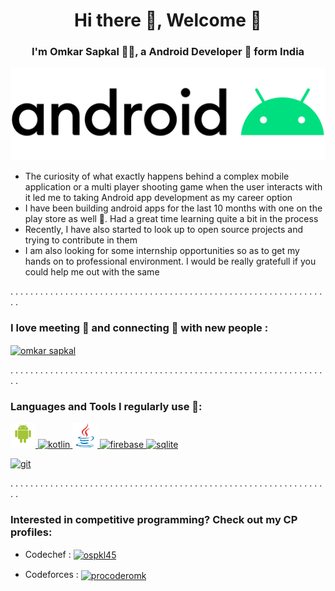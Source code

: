 <h1 align="center">Hi there 👋, Welcome 🙏 </h1>
<h3 align="center">I'm <b>Omkar Sapkal</b> 🙋‍♂️, a Android Developer 📱 form India</h3>

![alt text](https://github.com/OmkarHub56/OmkarHub56/blob/main/Android-Logo.png?raw=true)

- The curiosity of what exactly happens behind a complex mobile application or a multi player shooting game when the user interacts with it led me to taking Android app development as my career option
- I have been building android apps for the last 10 months with one on the play store as well 💪. Had a great time learning quite a bit in the process
- Recently, I have also started to look up to open source projects and trying to contribute in them
- I am also looking for some internship opportunities so as to get my hands on to professional environment. I would be really gratefull if you could help me out with the same

.
  .
  .
  .
  .
  .
  .
  .
  .
  .
  .
  .
  .
  .
  .
  .
  .
  .
  .
  .
  .
  .
  .
  .
  .
  .
  .
  .
  .
  .
  .
  .
  .
  .
  .
  .
  .
  .
  .
  .
  .
  .
  .
  .
  .
  .
  .
  .
  .
  .
    .
  .
  .
  .
  .
  .
  .
  .
  .
  .
  .
  .
  .
  .
  .

<h3 align="left">I love meeting 🤝 and connecting 🔗 with new people :</h3>
<p align="left">
<a href="https://www.linkedin.com/in/omkar-sapkal-b90118245/" target="blank"><img align="center" src="https://raw.githubusercontent.com/rahuldkjain/github-profile-readme-generator/master/src/images/icons/Social/linked-in-alt.svg" alt="omkar sapkal" height="30" width="40" /></a>

.
  .
  .
  .
  .
  .
  .
  .
  .
  .
  .
  .
  .
  .
  .
  .
  .
  .
  .
  .
  .
  .
  .
  .
  .
  .
  .
  .
  .
  .
  .
  .
  .
  .
  .
  .
  .
  .
  .
  .
  .
  .
  .
  .
  .
  .
  .
  .
  .
  .
    .
  .
  .
  .
  .
  .
  .
  .
  .
  .
  .
  .
  .
  .
  .


<h3 align="left">Languages and Tools I regularly use 💪:</h3> 

<a href="https://developer.android.com" target="_blank" rel="noreferrer"> <img src="https://raw.githubusercontent.com/devicons/devicon/master/icons/android/android-original-wordmark.svg" alt="android" width="40" height="40"/> </a> 
<a href="https://kotlinlang.org" target="_blank" rel="noreferrer"> <img src="https://www.vectorlogo.zone/logos/kotlinlang/kotlinlang-icon.svg" alt="kotlin" width="40" height="40"/> </a> 
<a href="https://www.java.com" target="_blank" rel="noreferrer"> <img src="https://raw.githubusercontent.com/devicons/devicon/master/icons/java/java-original.svg" alt="java" width="40" height="40"/> </a> 
<a href="https://firebase.google.com/" target="_blank" rel="noreferrer"> <img src="https://www.vectorlogo.zone/logos/firebase/firebase-icon.svg" alt="firebase" width="40" height="40"/> </a> 
<a href="https://www.sqlite.org/" target="_blank" rel="noreferrer"> <img src="https://www.vectorlogo.zone/logos/sqlite/sqlite-icon.svg" alt="sqlite" width="40" height="40"/> </a> </p>
<a href="https://git-scm.com/" target="_blank" rel="noreferrer"> <img src="https://www.vectorlogo.zone/logos/git-scm/git-scm-icon.svg" alt="git" width="40" height="40"/> </a> 

.
  .
  .
  .
  .
  .
  .
  .
  .
  .
  .
  .
  .
  .
  .
  .
  .
  .
  .
  .
  .
  .
  .
  .
  .
  .
  .
  .
  .
  .
  .
  .
  .
  .
  .
  .
  .
  .
  .
  .
  .
  .
  .
  .
  .
  .
  .
  .
  .
  .
    .
  .
  .
  .
  .
  .
  .
  .
  .
  .
  .
  .
  .
  .
  .




<h3 align="left">Interested in competitive programming? Check out my CP profiles:</h3>

- Codechef :
<a href="https://www.codechef.com/users/ospkl45" target="blank"><img align="center" src="https://cdn.jsdelivr.net/npm/simple-icons@3.1.0/icons/codechef.svg" alt="ospkl45" height="30" width="40" /></a>

- Codeforces :
<a href="https://codeforces.com/profile/procoderomk" target="blank"><img align="center" src="https://raw.githubusercontent.com/rahuldkjain/github-profile-readme-generator/master/src/images/icons/Social/codeforces.svg" alt="procoderomk" height="30" width="40" /></a>
</p>


